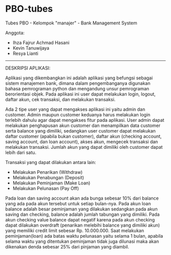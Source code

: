 # PBO-tubes

Tubes PBO - Kelompok "manajer" - Bank Management System

Anggota:
- Ihza Fajrur Achmad Hasani
- Kevin Tanuwijaya
- Resya Lianti
-----------------------------------------------------------------------------------------------------------------------------------------------------------------------------------

DESKRIPSI APLIKASI:

Aplikasi yang dikembangkan ini adalah aplikasi yang befungsi sebagai sistem manajemen bank, dimana dalam pengembanganya digunakan bahasa pemrograman python dan mengandung unsur pemrograman berorientasi objek. Pada aplikasi ini user dapat melakukan login, logout, daftar akun, cek transaksi, dan melakukan transaksi.  

Ada 2 tipe user yang dapat mengakses aplikasi ini yaitu admin dan customer. Admin maupun customer keduanya harus melakukan login terlebih dahulu agar dapat mengakses fitur pada aplikasi. User admin dapat melakukan penghapusan akun customer dan menampilkan data customer serta balance yang dimiliki, sedangkan user customer dapat melakukan daftar customer (apabila bukan customer), daftar akun (checking account, saving account, dan loan account), akses akun, mengecek transaksi dan melakukan transaksi. Jumlah akun yang dapat dimiliki oleh customer dapat lebih dari satu.

Transaksi yang dapat dilakukan antara lain:
- Melakukan Penarikan (Withdraw)
- Melakukan Penabungan (Deposit)
- Melakukan Peminjaman (Make Loan)
- Melakukan Pelunasan (Pay Off)

Pada loan dan saving account akan ada bunga sebesar 10% dari balance yang ada pada akun tersebut untuk setiap bulan-nya. Pada akun loan balance adalah besar peminjaman yang dilakukan sedangkan pada akun saving dan checking, balance adalah jumlah tabungan yang dimiliki. Pada akun checking value balance dapat negatif karena pada akun checking dapat dilakukan overdraft (penarikan melebihi balance yang dimiliki akun) yang memiliki credit limit sebesar Rp. 10.000.000. Saat melakukan peminjaman(loan) ada batas waktu pelunasan yaitu selama 1 bulan, apabila selama waktu yang ditentukan peminjaman tidak juga dilunasi maka akan dikenakan denda sebesar 25% dari pinjaman yang diambil.
